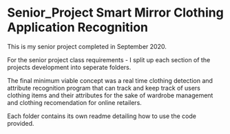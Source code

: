 # Senior_Project Smart Mirror Clothing Application Recognition

This is my senior project completed in September 2020.

For the senior project class requirements - I split up each section of the projects development into seperate folders.

The final minimum viable concept was a real time clothing detection and attribute recognition program that can track 
and keep track of users clothing items and their attributes for the sake of wardrobe management and clothing 
recomendation for online retailers.

Each folder contains its own readme detailing how to use the code provided.
